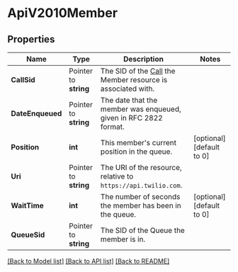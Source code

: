 # ApiV2010Member

## Properties

Name | Type | Description | Notes
------------ | ------------- | ------------- | -------------
**CallSid** | Pointer to **string** | The SID of the [Call](https://www.twilio.com/docs/voice/api/call-resource) the Member resource is associated with. |
**DateEnqueued** | Pointer to **string** | The date that the member was enqueued, given in RFC 2822 format. |
**Position** | **int** | This member's current position in the queue. |[optional] [default to 0]
**Uri** | Pointer to **string** | The URI of the resource, relative to `https://api.twilio.com`. |
**WaitTime** | **int** | The number of seconds the member has been in the queue. |[optional] [default to 0]
**QueueSid** | Pointer to **string** | The SID of the Queue the member is in. |

[[Back to Model list]](../README.md#documentation-for-models) [[Back to API list]](../README.md#documentation-for-api-endpoints) [[Back to README]](../README.md)


